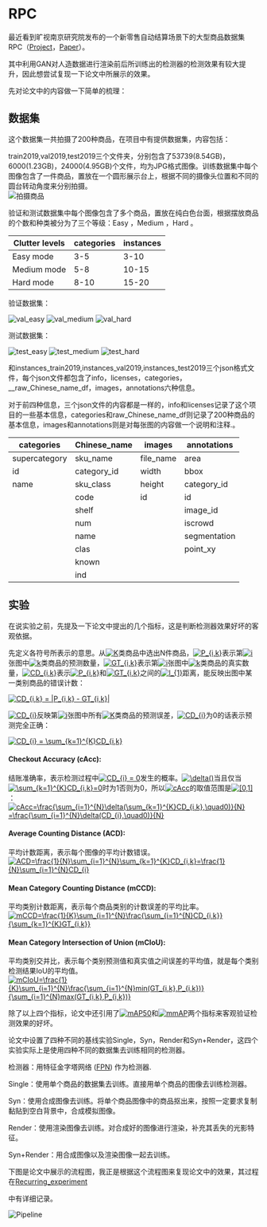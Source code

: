 # RPC

最近看到旷视南京研究院发布的一个新零售自动结算场景下的大型商品数据集RPC（[Project](<https://rpc-dataset.github.io/>)，[Paper](<https://arxiv.org/abs/1901.07249>)）。

其中利用GAN对人造数据进行渲染前后所训练出的检测器的检测效果有较大提升，因此想尝试复现一下论文中所展示的效果。

先对论文中的内容做一下简单的梳理：

## 数据集

这个数据集一共拍摄了200种商品，在项目中有提供数据集，内容包括：

train2019,val2019,test2019三个文件夹，分别包含了53739(8.54GB)，6000(1.23GB)，24000(4.95GB)个文件，均为JPG格式图像。训练数据集中每个图像包含了一件商品，置放在一个圆形展示台上，根据不同的摄像头位置和不同的圆台转动角度来分别拍摄。  
![拍摄商品](<https://github.com/tongyuhome/rpc/raw/master/show_images/take_pic.png>)

验证和测试数据集中每个图像包含了多个商品，置放在纯白色台面，根据摆放商品的个数和种类被分为了三个等级：Easy ，Medium ，Hard 。

| Clutter levels | categories | instances |
| -------------- | ---------- | --------- |
| Easy mode      | 3-5        | 3-10      |
| Medium mode    | 5-8        | 10-15     |
| Hard mode      | 8-10       | 15-20     |

验证数据集：

![val_easy](<https://github.com/tongyuhome/rpc/raw/master/show_images/val_1999.jpg>) ![val_medium](<https://github.com/tongyuhome/rpc/raw/master/show_images/val_4000.jpg>) ![val_hard](<https://github.com/tongyuhome/rpc/raw/master/show_images/val_6000.jpg>)

测试数据集：

![test_easy](<https://github.com/tongyuhome/rpc/raw/master/show_images/test_8000.jpg>) ![test_medium](<https://github.com/tongyuhome/rpc/raw/master/show_images/test_16000.jpg>) ![test_hard](<https://github.com/tongyuhome/rpc/raw/master/show_images/test_24000.jpg>)

和instances_train2019,instances_val2019,instances_test2019三个json格式文件，每个json文件都包含了info，licenses，categories，__raw_Chinese_name_df，images，annotations六种信息。

对于前四种信息，三个json文件的内容都是一样的，info和licenses记录了这个项目的一些基本信息，categories和raw_Chinese_name_df则记录了200种商品的基本信息，images和annotations则是对每张图的内容做一个说明和注释.。

| categories    | Chinese_name | images    | annotations  |
| ------------- | ------------ | --------- | ------------ |
| supercategory | sku_name     | file_name | area         |
| id            | category_id  | width     | bbox         |
| name          | sku_class    | height    | category_id  |
|               | code         | id        | id           |
|               | shelf        |           | image_id     |
|               | num          |           | iscrowd      |
|               | name         |           | segmentation |
|               | clas         |           | point_xy     |
|               | known        |           |              |
|               | ind          |           |              |




## 实验

在说实验之前，先提及一下论文中提出的几个指标，这是判断检测器效果好坏的客观依据。

先定义各符号所表示的意思。从<a href="https://www.codecogs.com/eqnedit.php?latex=K" target="_blank"><img src="https://latex.codecogs.com/gif.latex?K" title="K" /></a>类商品中选出N件商品，<a href="https://www.codecogs.com/eqnedit.php?latex=P_{i,k}" target="_blank"><img src="https://latex.codecogs.com/gif.latex?P_{i,k}" title="P_{i,k}" /></a>表示第<a href="https://www.codecogs.com/eqnedit.php?latex=i" target="_blank"><img src="https://latex.codecogs.com/gif.latex?i" title="i" /></a>张图中<a href="https://www.codecogs.com/eqnedit.php?latex=k" target="_blank"><img src="https://latex.codecogs.com/gif.latex?k" title="k" /></a>类商品的预测数量，<a href="https://www.codecogs.com/eqnedit.php?latex=GT_{i,k}" target="_blank"><img src="https://latex.codecogs.com/gif.latex?GT_{i,k}" title="GT_{i,k}" /></a>表示第<a href="https://www.codecogs.com/eqnedit.php?latex=i" target="_blank"><img src="https://latex.codecogs.com/gif.latex?i" title="i" /></a>张图中<a href="https://www.codecogs.com/eqnedit.php?latex=k" target="_blank"><img src="https://latex.codecogs.com/gif.latex?k" title="k" /></a>类商品的真实数量，<a href="https://www.codecogs.com/eqnedit.php?latex=CD_{i,k}" target="_blank"><img src="https://latex.codecogs.com/gif.latex?CD_{i,k}" title="CD_{i,k}" /></a>表示<a href="https://www.codecogs.com/eqnedit.php?latex=P_{i,k}" target="_blank"><img src="https://latex.codecogs.com/gif.latex?P_{i,k}" title="P_{i,k}" /></a>和<a href="https://www.codecogs.com/eqnedit.php?latex=GT_{i,k}" target="_blank"><img src="https://latex.codecogs.com/gif.latex?GT_{i,k}" title="GT_{i,k}" /></a>之间的<a href="https://www.codecogs.com/eqnedit.php?latex=l_{1}" target="_blank"><img src="https://latex.codecogs.com/gif.latex?l_{1}" title="l_{1}" /></a>距离，能反映出图中某一类别商品的错误计数：

<a href="https://www.codecogs.com/eqnedit.php?latex=CD_{i,k}&space;=&space;|P_{i,k}&space;-&space;GT_{i,k}|" target="_blank"><img src="https://latex.codecogs.com/gif.latex?CD_{i,k}&space;=&space;|P_{i,k}&space;-&space;GT_{i,k}|" title="CD_{i,k} = |P_{i,k} - GT_{i,k}|" /></a>

<a href="https://www.codecogs.com/eqnedit.php?latex=CD_{i}" target="_blank"><img src="https://latex.codecogs.com/gif.latex?CD_{i}" title="CD_{i}" /></a>反映第<a href="https://www.codecogs.com/eqnedit.php?latex=i" target="_blank"><img src="https://latex.codecogs.com/gif.latex?i" title="i" /></a>张图中所有<a href="https://www.codecogs.com/eqnedit.php?latex=K" target="_blank"><img src="https://latex.codecogs.com/gif.latex?K" title="K" /></a>类商品的预测误差，<a href="https://www.codecogs.com/eqnedit.php?latex=CD_{i}" target="_blank"><img src="https://latex.codecogs.com/gif.latex?CD_{i}" title="CD_{i}" /></a>为0的话表示预测完全正确：

<a href="https://www.codecogs.com/eqnedit.php?latex=CD_{i}&space;=&space;\sum_{k=1}^{K}CD_{i,k}" target="_blank"><img src="https://latex.codecogs.com/gif.latex?CD_{i}&space;=&space;\sum_{k=1}^{K}CD_{i,k}" title="CD_{i} = \sum_{k=1}^{K}CD_{i,k}" /></a>

#### Checkout Accuracy (cAcc):
结账准确率，表示检测过程中<a href="https://www.codecogs.com/eqnedit.php?latex=CD_{i}&space;=&space;0" target="_blank"><img src="https://latex.codecogs.com/gif.latex?CD_{i}&space;=&space;0" title="CD_{i} = 0" /></a>发生的概率。<a href="https://www.codecogs.com/eqnedit.php?latex=\delta()" target="_blank"><img src="https://latex.codecogs.com/gif.latex?\delta()" title="\delta()" /></a>当且仅当<a href="https://www.codecogs.com/eqnedit.php?latex=\sum_{k=1}^{K}CD_{i,k}=0" target="_blank"><img src="https://latex.codecogs.com/gif.latex?\sum_{k=1}^{K}CD_{i,k}=0" title="\sum_{k=1}^{K}CD_{i,k}=0" /></a>时为1否则为0，所以<a href="https://www.codecogs.com/eqnedit.php?latex=cAcc" target="_blank"><img src="https://latex.codecogs.com/gif.latex?cAcc" title="cAcc" /></a>的取值范围是<a href="https://www.codecogs.com/eqnedit.php?latex=[0,1]" target="_blank"><img src="https://latex.codecogs.com/gif.latex?[0,1]" title="[0,1]" /></a>：  
<a href="https://www.codecogs.com/eqnedit.php?latex=cAcc=\frac{\sum_{i=1}^{N}\delta(\sum_{k=1}^{K}CD_{i,k},\quad0)}{N}&space;=\frac{\sum_{i=1}^{N}\delta(CD_{i},\quad0)}{N}" target="_blank"><img src="https://latex.codecogs.com/gif.latex?cAcc=\frac{\sum_{i=1}^{N}\delta(\sum_{k=1}^{K}CD_{i,k},\quad0)}{N}&space;=\frac{\sum_{i=1}^{N}\delta(CD_{i},\quad0)}{N}" title="cAcc=\frac{\sum_{i=1}^{N}\delta(\sum_{k=1}^{K}CD_{i,k},\quad0)}{N} =\frac{\sum_{i=1}^{N}\delta(CD_{i},\quad0)}{N}" /></a>

#### Average Counting Distance (ACD):
平均计数距离，表示每个图像的平均计数错误。  
<a href="https://www.codecogs.com/eqnedit.php?latex=ACD=\frac{1}{N}\sum_{i=1}^{N}\sum_{k=1}^{K}CD_{i,k}=\frac{1}{N}\sum_{i=1}^{N}CD_{i}" target="_blank"><img src="https://latex.codecogs.com/gif.latex?ACD=\frac{1}{N}\sum_{i=1}^{N}\sum_{k=1}^{K}CD_{i,k}=\frac{1}{N}\sum_{i=1}^{N}CD_{i}" title="ACD=\frac{1}{N}\sum_{i=1}^{N}\sum_{k=1}^{K}CD_{i,k}=\frac{1}{N}\sum_{i=1}^{N}CD_{i}" /></a>

#### Mean Category Counting Distance (mCCD):
平均类别计数距离，表示每个商品类别的计数误差的平均比率。  
<a href="https://www.codecogs.com/eqnedit.php?latex=mCCD=\frac{1}{K}\sum_{i=1}^{N}\frac{\sum_{i=1}^{N}CD_{i,k}}{\sum_{k=1}^{K}GT_{i,k}}" target="_blank"><img src="https://latex.codecogs.com/gif.latex?mCCD=\frac{1}{K}\sum_{i=1}^{N}\frac{\sum_{i=1}^{N}CD_{i,k}}{\sum_{k=1}^{K}GT_{i,k}}" title="mCCD=\frac{1}{K}\sum_{i=1}^{N}\frac{\sum_{i=1}^{N}CD_{i,k}}{\sum_{k=1}^{K}GT_{i,k}}" /></a>

#### Mean Category Intersection of Union (mCIoU):
平均类别交并比，表示每个类别预测值和真实值之间误差的平均值，就是每个类别检测结果IoU的平均值。  
<a href="https://www.codecogs.com/eqnedit.php?latex=mCIoU=\frac{1}{K}\sum_{i=1}^{N}\frac{\sum_{i=1}^{N}min(GT_{i,k},P_{i,k})}{\sum_{i=1}^{N}max(GT_{i,k},P_{i,k})}" target="_blank"><img src="https://latex.codecogs.com/gif.latex?mCIoU=\frac{1}{K}\sum_{i=1}^{N}\frac{\sum_{i=1}^{N}min(GT_{i,k},P_{i,k})}{\sum_{i=1}^{N}max(GT_{i,k},P_{i,k})}" title="mCIoU=\frac{1}{K}\sum_{i=1}^{N}\frac{\sum_{i=1}^{N}min(GT_{i,k},P_{i,k})}{\sum_{i=1}^{N}max(GT_{i,k},P_{i,k})}" /></a>

除了以上四个指标，论文中还引用了<a href="https://www.codecogs.com/eqnedit.php?latex=mAP50" target="_blank"><img src="https://latex.codecogs.com/gif.latex?mAP50" title="mAP50" /></a>和<a href="https://www.codecogs.com/eqnedit.php?latex=mmAP" target="_blank"><img src="https://latex.codecogs.com/gif.latex?mmAP" title="mmAP" /></a>两个指标来客观验证检测效果的好坏。

论文中设置了四种不同的基线实验Single，Syn，Render和Syn+Render，这四个实验实际上是使用四种不同的数据集去训练相同的检测器。

检测器：用特征金字塔网络 ([FPN](https://arxiv.org/abs/1612.03144)) 作为检测器.

Single：使用单个商品的数据集去训练。直接用单个商品的图像去训练检测器。

Syn：使用合成图像去训练。将单个商品图像中的商品抠出来，按照一定要求复制黏贴到空白背景中，合成模拟图像。

Render：使用渲染图像去训练。对合成好的图像进行渲染，补充其丢失的光影特征。

Syn+Render：用合成图像以及渲染图像一起去训练。

下图是论文中展示的流程图，我正是根据这个流程图来复现论文中的效果，其过程在[Recurring_experiment](https://github.com/tongyuhome/rpc/raw/master/Recurring_experiment.txt)

中有详细记录。

![Pipeline](<https://github.com/tongyuhome/rpc/raw/master/show_images/Pipeline.png>)
